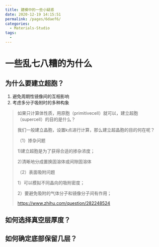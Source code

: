 ```yaml
---
title: 建模中的一些小疑惑
date: 2020-12-19 14:15:51
permalink: /pages/6daef6/
categories:
  - Materials-Studio
tags:
  - 
---
```



# 一些乱七八糟的为什么

## 为什么要建立超胞？

1. 避免周期性镜像间的互相影响
2. 考虑多分⼦吸附时的多种构象
   
> 如果只计算体性质，用原胞（primitivecell）就可以，建立超胞（supercell）的目的是什么？
> 
> 我们一般建立晶胞，设置k点进行计算，那么建立超晶胞的目的何在呢？
> 
> （1）掺杂问题
> 
> 1)建立超胞是为了获得合适的掺杂浓度；
> 
> 2)清晰地分成置换固溶体或间隙固溶体
> 
> （2）表面吸附问题
> 
> 1）可以模拟不同晶向的吸附密度；
> 
> 2）要避免吸附的气体分子和镜像分子间有作用；
> 
> https://www.zhihu.com/question/282248524





## 如何选择真空层厚度？



## 如何确定底部保留几层？

